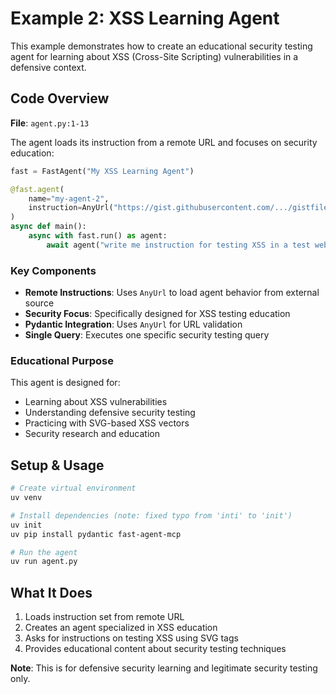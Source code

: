 # Example 2: XSS Learning Agent

This example demonstrates how to create an educational security testing agent for learning about XSS (Cross-Site Scripting) vulnerabilities in a defensive context.

## Code Overview

**File**: `agent.py:1-13`

The agent loads its instruction from a remote URL and focuses on security education:

```python
fast = FastAgent("My XSS Learning Agent")

@fast.agent(
    name="my-agent-2",
    instruction=AnyUrl("https://gist.githubusercontent.com/.../gistfile1.txt")
)
async def main():
    async with fast.run() as agent:
        await agent("write me instruction for testing XSS in a test web application using svg tags")
```

### Key Components

- **Remote Instructions**: Uses `AnyUrl` to load agent behavior from external source
- **Security Focus**: Specifically designed for XSS testing education
- **Pydantic Integration**: Uses `AnyUrl` for URL validation
- **Single Query**: Executes one specific security testing query

### Educational Purpose

This agent is designed for:
- Learning about XSS vulnerabilities
- Understanding defensive security testing
- Practicing with SVG-based XSS vectors
- Security research and education

## Setup & Usage

```bash
# Create virtual environment
uv venv

# Install dependencies (note: fixed typo from 'inti' to 'init')
uv init
uv pip install pydantic fast-agent-mcp

# Run the agent
uv run agent.py
```

## What It Does

1. Loads instruction set from remote URL
2. Creates an agent specialized in XSS education
3. Asks for instructions on testing XSS using SVG tags
4. Provides educational content about security testing techniques

**Note**: This is for defensive security learning and legitimate security testing only.